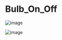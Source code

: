 # Bulb_On_Off
![image](https://github.com/soniadiwedi/Bulb_On_Off/assets/112754761/70140fb9-7795-4f0a-b930-98cba4443ae2)

![image](https://github.com/soniadiwedi/Bulb_On_Off/assets/112754761/6ca60d56-2446-4cd2-8788-bdbdd7b4adb8)
